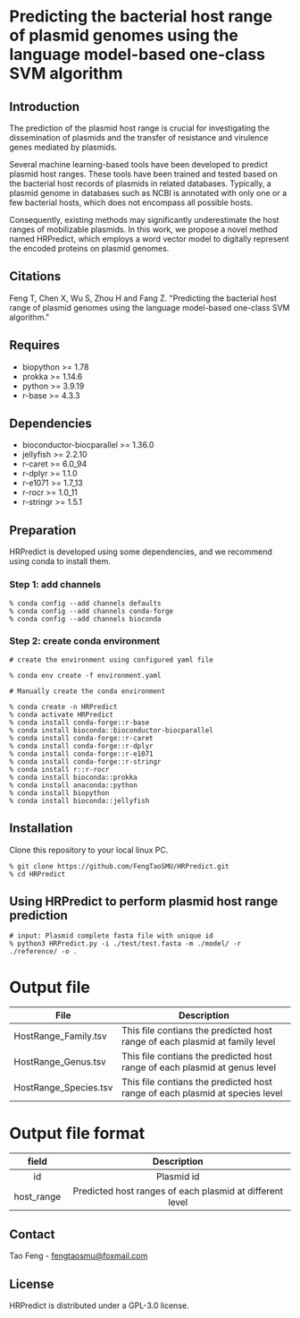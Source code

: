 # Predicting the bacterial host range of plasmid genomes using the language model-based one-class SVM algorithm

## Introduction
The prediction of the plasmid host range is crucial for investigating the dissemination of plasmids and the transfer of resistance and virulence genes mediated by plasmids.

Several machine learning-based tools have been developed to predict plasmid host ranges. These tools have been trained and tested based on the bacterial host records of plasmids in related databases. Typically, a plasmid genome in databases such as NCBI is annotated with only one or a few bacterial hosts, which does not encompass all possible hosts.

Consequently, existing methods may significantly underestimate the host ranges of mobilizable plasmids. In this work, we propose a novel method named HRPredict, which employs a word vector model to digitally represent the encoded proteins on plasmid genomes.

## Citations
Feng T, Chen X, Wu S, Zhou H and Fang Z. "Predicting the bacterial host range of plasmid genomes using the language model-based one-class SVM algorithm."

## Requires
+ biopython >= 1.78
+ prokka >= 1.14.6
+ python >= 3.9.19
+ r-base >= 4.3.3

## Dependencies
+ bioconductor-biocparallel >= 1.36.0
+ jellyfish >= 2.2.10
+ r-caret >= 6.0_94
+ r-dplyr >= 1.1.0
+ r-e1071 >= 1.7_13
+ r-rocr >= 1.0_11
+ r-stringr >= 1.5.1

## Preparation
HRPredict is developed using some dependencies, and we recommend using conda to install them.

### Step 1: add channels
```
% conda config --add channels defaults
% conda config --add channels conda-forge
% conda config --add channels bioconda
```

### Step 2: create conda environment

```
# create the environment using configured yaml file

% conda env create -f environment.yaml
```

```
# Manually create the conda environment

% conda create -n HRPredict
% conda activate HRPredict
% conda install conda-forge::r-base
% conda install bioconda::bioconductor-biocparallel
% conda install conda-forge::r-caret
% conda install conda-forge::r-dplyr
% conda install conda-forge::r-e1071
% conda install conda-forge::r-stringr
% conda install r::r-rocr
% conda install bioconda::prokka
% conda install anaconda::python
% conda install biopython
% conda install bioconda::jellyfish
```

## Installation
Clone this repository to your local linux PC.
```
% git clone https://github.com/FengTaoSMU/HRPredict.git
% cd HRPredict
```

## Using HRPredict to perform plasmid host range prediction

```
# input: Plasmid complete fasta file with unique id
% python3 HRPredict.py -i ./test/test.fasta -m ./model/ -r ./reference/ -o .
```

# Output file
| File | Description |
| ------------ | ------------ |
| HostRange_Family.tsv | This file contians the predicted host range of each plasmid at family level |
| HostRange_Genus.tsv | This file contians the predicted host range of each plasmid at genus level |
| HostRange_Species.tsv | This file contians the predicted host range of each plasmid at species level |

# Output file format
| field | Description |
| :---------: | :---------: | 
| id | Plasmid id |
| host_range | Predicted host ranges of each plasmid at different level |

## Contact
Tao Feng - fengtaosmu@foxmail.com

## License

HRPredict is distributed under a GPL-3.0 license.
